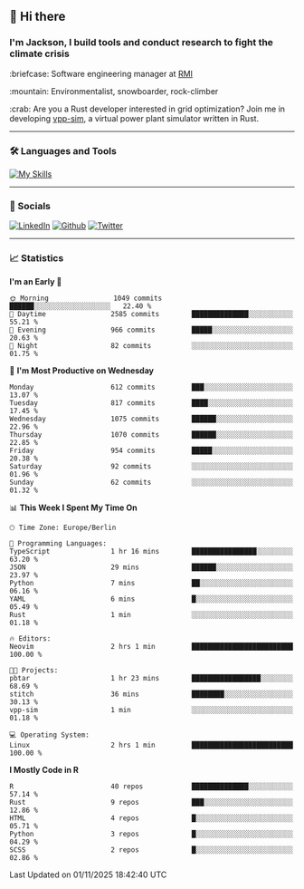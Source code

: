 ## :wave: Hi there
### I'm Jackson, I build tools and conduct research to fight the climate crisis
<p> :briefcase: Software engineering manager at <a href="https://rmi.org/" alt="RMI">RMI</a></p>
<p> :mountain: Environmentalist, snowboarder, rock-climber</p>
<p> :crab: Are you a Rust developer interested in grid optimization? Join me in developing <a href="https://github.com/jdhoffa/vpp-sim" alt="vpp-sim">vpp-sim</a>, a virtual power plant simulator written in Rust.</p>

---

### :hammer_and_wrench: Languages and Tools

[![My Skills](https://skillicons.dev/icons?i=python,rust,docker,ts,react,neovim,azure,postgresql&perline=8&theme=dark)](https://skillicons.dev)

---

### :iphone: Socials

[![LinkedIn](https://skillicons.dev/icons?i=linkedin&theme=dark)](https://www.linkedin.com/in/jackson-hoffart/) 
[![Github](https://skillicons.dev/icons?i=github&theme=dark)](https://github.com/jdhoffa) 
[![Twitter](https://skillicons.dev/icons?i=twitter&theme=dark)](https://twitter.com/jdhoffart) 

---

### :chart_with_upwards_trend: Statistics

 
<!--START_SECTION:waka-->
**I'm an Early 🐤** 

```text
🌞 Morning                1049 commits        ██████░░░░░░░░░░░░░░░░░░░   22.40 % 
🌆 Daytime                2585 commits        ██████████████░░░░░░░░░░░   55.21 % 
🌃 Evening                966 commits         █████░░░░░░░░░░░░░░░░░░░░   20.63 % 
🌙 Night                  82 commits          ░░░░░░░░░░░░░░░░░░░░░░░░░   01.75 % 
```
📅 **I'm Most Productive on Wednesday** 

```text
Monday                   612 commits         ███░░░░░░░░░░░░░░░░░░░░░░   13.07 % 
Tuesday                  817 commits         ████░░░░░░░░░░░░░░░░░░░░░   17.45 % 
Wednesday                1075 commits        ██████░░░░░░░░░░░░░░░░░░░   22.96 % 
Thursday                 1070 commits        ██████░░░░░░░░░░░░░░░░░░░   22.85 % 
Friday                   954 commits         █████░░░░░░░░░░░░░░░░░░░░   20.38 % 
Saturday                 92 commits          ░░░░░░░░░░░░░░░░░░░░░░░░░   01.96 % 
Sunday                   62 commits          ░░░░░░░░░░░░░░░░░░░░░░░░░   01.32 % 
```


📊 **This Week I Spent My Time On** 

```text
🕑︎ Time Zone: Europe/Berlin

💬 Programming Languages: 
TypeScript               1 hr 16 mins        ████████████████░░░░░░░░░   63.20 % 
JSON                     29 mins             ██████░░░░░░░░░░░░░░░░░░░   23.97 % 
Python                   7 mins              ██░░░░░░░░░░░░░░░░░░░░░░░   06.16 % 
YAML                     6 mins              █░░░░░░░░░░░░░░░░░░░░░░░░   05.49 % 
Rust                     1 min               ░░░░░░░░░░░░░░░░░░░░░░░░░   01.18 % 

🔥 Editors: 
Neovim                   2 hrs 1 min         █████████████████████████   100.00 % 

🐱‍💻 Projects: 
pbtar                    1 hr 23 mins        █████████████████░░░░░░░░   68.69 % 
stitch                   36 mins             ████████░░░░░░░░░░░░░░░░░   30.13 % 
vpp-sim                  1 min               ░░░░░░░░░░░░░░░░░░░░░░░░░   01.18 % 

💻 Operating System: 
Linux                    2 hrs 1 min         █████████████████████████   100.00 % 
```

**I Mostly Code in R** 

```text
R                        40 repos            ██████████████░░░░░░░░░░░   57.14 % 
Rust                     9 repos             ███░░░░░░░░░░░░░░░░░░░░░░   12.86 % 
HTML                     4 repos             █░░░░░░░░░░░░░░░░░░░░░░░░   05.71 % 
Python                   3 repos             █░░░░░░░░░░░░░░░░░░░░░░░░   04.29 % 
SCSS                     2 repos             █░░░░░░░░░░░░░░░░░░░░░░░░   02.86 % 
```




 Last Updated on 01/11/2025 18:42:40 UTC
<!--END_SECTION:waka-->
